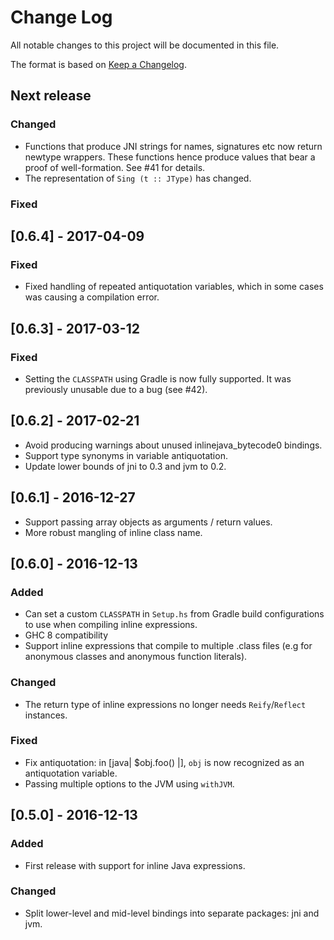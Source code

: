 # Change Log

All notable changes to this project will be documented in this file.

The format is based on [Keep a Changelog](http://keepachangelog.com/).

## Next release

### Changed

* Functions that produce JNI strings for names, signatures etc now
  return newtype wrappers. These functions hence produce values that
  bear a proof of well-formation. See #41 for details.
* The representation of `Sing (t :: JType)` has changed.

### Fixed

## [0.6.4] - 2017-04-09

### Fixed

* Fixed handling of repeated antiquotation variables, which in some
  cases was causing a compilation error.

## [0.6.3] - 2017-03-12

### Fixed

* Setting the `CLASSPATH` using Gradle is now fully supported. It was
  previously unusable due to a bug (see #42).

## [0.6.2] - 2017-02-21

* Avoid producing warnings about unused inlinejava_bytecode0 bindings.
* Support type synonyms in variable antiquotation.
* Update lower bounds of jni to 0.3 and jvm to 0.2.

## [0.6.1] - 2016-12-27

* Support passing array objects as arguments / return values.
* More robust mangling of inline class name.

## [0.6.0] - 2016-12-13

### Added

* Can set a custom `CLASSPATH` in `Setup.hs` from Gradle build
  configurations to use when compiling inline expressions.
* GHC 8 compatibility
* Support inline expressions that compile to multiple .class files
  (e.g for anonymous classes and anonymous function literals).

### Changed

* The return type of inline expressions no longer needs
  `Reify`/`Reflect` instances.

### Fixed

* Fix antiquotation: in [java| $obj.foo() |], `obj` is now recognized
  as an antiquotation variable.
* Passing multiple options to the JVM using `withJVM`.

## [0.5.0] - 2016-12-13

### Added

* First release with support for inline Java expressions.

### Changed

* Split lower-level and mid-level bindings into separate packages: jni
  and jvm.
